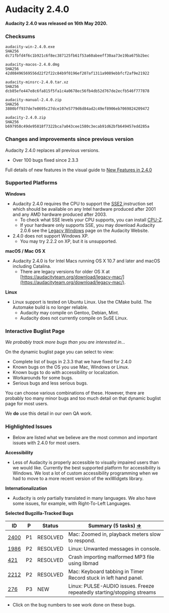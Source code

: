 # Audacity 2.4.0

**Audacity 2.4.0 was released on 16th May 2020.**

### Checksums

```
audacity-win-2.4.0.exe 
SHA256 dc71fbfd4f6c1b921c6f8ec387125fb61f53a60abeeff30aa73e19ba675b2bec

audacity-macos-2.4.0.dmg 
SHA256 42d08496569556d22f2f22c84b9f0196ef207af1311a9089ebbfcf2af9e21922

audacity-minsrc-2.4.0.tar.xz 
SHA256 dcb85efe447e8c6fa815f5fa1c4a0678ec56fb4db52d767de2ecfb546f777878

audacity-manual-2.4.0.zip 
SHA256 3800bff937de7e8695c27dce107e5779d6d84ad2c49ef8906eb7069824209472

audacity-2.4.0.zip 
SHA256 b697958c49de95818f7322bca7a043cee1580c3ecab91d62bfb649457edd285a
```

### Changes and improvements since previous version

Audacity 2.4.0 replaces all previous versions.

* Over 100 bugs fixed since 2.3.3

Full details of new features in the visual guide to [New Features in 2.4.0](https://wiki.audacityteam.org/wiki/New\_features\_in\_Audacity\_2.4.0)

### Supported Platforms

**Windows**

* Audacity 2.4.0 requires the CPU to support the [SSE2 ](http://en.wikipedia.org/wiki/SSE2)instruction set which should be available on any Intel hardware produced after 2001 and any AMD hardware produced after 2003.
  * To check what SSE levels your CPU supports, you can install [CPU-Z](http://www.cpuid.com/softwares/cpu-z.html).
  * If your hardware only supports SSE, you may download Audacity 2.0.6 see the [Legacy Windows](https://www.audacityteam.org/download/legacy-windows/) page on the Audacity Website.
* 2.4.0 does not support Windows XP.
  * You may try 2.2.2 on XP, but it is unsupported.

**macOS / Mac OS X**

* Audacity 2.4.0 is for Intel Macs running OS X 10.7 and later and macOS including Catalina.
  * There are legacy versions for older OS X at [https://audacityteam.org/download/legacy-mac/](https://audacityteam.org/download/legacy-mac/).

**Linux**

* Linux support is tested on Ubuntu Linux. Use the CMake build. The Automake build is no longer reliable.
  * Audacity may compile on Gentoo, Debian, Mint.
  * Audacity does not currently compile on SuSE Linux.

### Interactive Buglist Page

_We probably track more bugs than you are interested in..._

On the dynamic buglist page you can select to view:

* Complete list of bugs in 2.3.3 that we have fixed for 2.4.0
* Known bugs on the OS you use Mac, Windows or Linux.
* Known bugs to do with accessibility or localization.
* Workarounds for some bugs.
* Serious bugs and less serious bugs.

You can choose various combinations of these. However, there are probably too many minor bugs and too much detail on that dynamic buglist page for most users.

We **do** use this detail in our own QA work.

### Highlighted Issues

* Below are listed what we believe are the most common and important issues with 2.4.0 for most users.

**Accessibility**

* Less of Audacity is properly accessible to visually impaired users than we would like. Currently the best supported platform for accessibility is Windows. We lost a lot of custom accessibility programming when we had to move to a more recent version of the wxWidgets library.

**Internationalization**

* Audacity is only partially translated in many languages. We also have some issues, for example, with Right-To-Left Languages.

**Selected Bugzilla-Tracked Bugs**

| **ID**                                                         | **P** | **Status** | **Summary (5 tasks)** [**⇒**](http://bugzilla.audacityteam.org/buglist.cgi?\&field0-0-0=bug\_id\&type0-0-0=equals\&value0-0-0=276\&field0-0-1=bug\_id\&type0-0-1=equals\&value0-0-1=421\&field0-0-2=bug\_id\&type0-0-2=equals\&value0-0-2=1986\&field0-0-3=bug\_id\&type0-0-3=equals\&value0-0-3=2212\&field0-0-4=bug\_id\&type0-0-4=equals\&value0-0-4=2400\&field0-1-0=bug\_status\&type0-1-0=notequals\&value0-1-0=CLOSED) |
| -------------------------------------------------------------- | ----- | ---------- | ----------------------------------------------------------------------------------------------------------------------------------------------------------------------------------------------------------------------------------------------------------------------------------------------------------------------------------------------------------------------------------------------------------------------------- |
| [2400](http://bugzilla.audacityteam.org/show\_bug.cgi?id=2400) | P1    | RESOLVED   | Mac: Zoomed in, playback meters slow to respond.                                                                                                                                                                                                                                                                                                                                                                              |
| [1986](http://bugzilla.audacityteam.org/show\_bug.cgi?id=1986) | P2    | RESOLVED   | Linux: Unwanted messages in console.                                                                                                                                                                                                                                                                                                                                                                                          |
| [421](http://bugzilla.audacityteam.org/show\_bug.cgi?id=421)   | P2    | RESOLVED   | Crash importing malformed MP3 file using libmad                                                                                                                                                                                                                                                                                                                                                                               |
| [2212](http://bugzilla.audacityteam.org/show\_bug.cgi?id=2212) | P2    | RESOLVED   | Mac: Keyboard tabbing in Timer Record stuck in left hand panel.                                                                                                                                                                                                                                                                                                                                                               |
| [276](http://bugzilla.audacityteam.org/show\_bug.cgi?id=276)   | P3    | NEW        | Linux: PULSE-AUDIO issues. Freeze repeatedly starting/stopping streams                                                                                                                                                                                                                                                                                                                                                        |

* Click on the bug numbers to see work done on these bugs.
